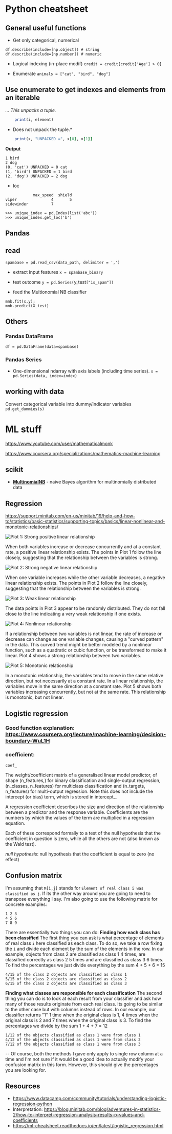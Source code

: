 # Python cheatsheet

## General useful functions

- Get only categorical, numerical 
```df.describe(include=['category']) # categorical 
df.describe(include=[np.object]) # string
df.describe(include=[np.number]) # numeric
```

- Logical indexing (in-place modif)
`credit = credit[credit['Age'] > 0]`

- Enumerate
`animals = ["cat", "bird", "dog"]`

## Use enumerate to get indexes and elements from an iterable
*... This unpacks a tuple.*

```for i, element in enumerate(animals):
    print(i, element)
```

* Does not unpack the tuple.*

```for x in enumerate(animals):
    print(x, "UNPACKED =", x[0], x[1]]
```

**Output**

```0 cat
1 bird
2 dog
(0, 'cat') UNPACKED = 0 cat
(1, 'bird') UNPACKED = 1 bird
(2, 'dog') UNPACKED = 2 dog
```

- loc
```df.loc[['viper', 'sidewinder']]
            max_speed  shield
viper               4       5
sidewinder          7       

>>> unique_index = pd.Index(list('abc'))
>>> unique_index.get_loc('b')
```

## Pandas
## read 
```data_path = os.path.join(os.getcwd(), 'datasets', 'spambase.csv')
spambase = pd.read_csv(data_path, delimiter = ',')
```
- extract input features
`x = spambase_binary`
- test outcome
`y = pd.Series(`y_test`["is_spam"])`

- feed the Multionomial NB classifier
```mnb = MultinomialNB()
mnb.fit(x,y);
mnb.predict(X_test)
```
    
## Others
### Pandas DataFrame

`df = pd.DataFrame(data=spambase)`

### Pandas Series

* One-dimensional ndarray with axis labels (including time series).
`s = pd.Series(data, index=index)`
## working with data

Convert categorical variable into dummy/indicator variables 
`pd.get_dummies(s)`
    
# ML stuff
https://www.youtube.com/user/mathematicalmonk

https://www.coursera.org/specializations/mathematics-machine-learning

## scikit
- [**MultinomialNB**](https://scikit-learn.org/0.19/modules/generated/sklearn.naive_bayes.MultinomialNB.html#sklearn.naive_bayes.MultinomialNB) - naive Bayes algorithm for multinomially distributed data
## Regression

https://support.minitab.com/en-us/minitab/19/help-and-how-to/statistics/basic-statistics/supporting-topics/basics/linear-nonlinear-and-monotonic-relationships/

![Plot 1: Strong positive linear relationship](https://support.minitab.com/en-us/minitab/19/media/generated-content/images/scatterplot_linear_relationship.png)


When both variables increase or decrease concurrently and at a constant rate, a positive linear relationship exists. The points in Plot 1 follow the line closely, suggesting that the relationship between the variables is strong. 

![Plot 2: Strong negative linear relationship](https://support.minitab.com/en-us/minitab/19/media/generated-content/images/scatterplot_strong_negative_linear_relationship.png)


When one variable increases while the other variable decreases, a negative linear relationship exists. The points in Plot 2 follow the line closely, suggesting that the relationship between the variables is strong. 

![Plot 3: Weak linear relationship](https://support.minitab.com/en-us/minitab/19/media/generated-content/images/scatterplot_weak_linear_relationship.png)


The data points in Plot 3 appear to be randomly distributed. They do not fall close to the line indicating a very weak relationship if one exists. 

![Plot 4: Nonlinear relationship](https://support.minitab.com/en-us/minitab/19/media/generated-content/images/scatterplot_quadratic_model.png)


If a relationship between two variables is not linear, the rate of increase or decrease can change as one variable changes, causing a "curved pattern" in the data. This curved trend might be better modeled by a nonlinear function, such as a quadratic or cubic function, or be transformed to make it linear. Plot 4 shows a strong relationship between two variables.

![Plot 5: Monotonic relationship](https://support.minitab.com/en-us/minitab/19/media/generated-content/images/scatterplot_cubic_relationship.png)


In a monotonic relationship, the variables tend to move in the same relative direction, but not necessarily at a constant rate. In a linear relationship, the variables move in the same direction at a constant rate. Plot 5 shows both variables increasing concurrently, but not at the same rate. This relationship is monotonic, but not linear. 
## Logistic regression
### Good function explanation: https://www.coursera.org/lecture/machine-learning/decision-boundary-WuL1H
### coefficient:
`coef_`

The weight/coefficient matrix of a generalised linear model predictor, of shape (n_features,) for binary classification and single-output regression, (n_classes, n_features) for multiclass classification and (n_targets, n_features) for multi-output regression. Note this does not include the intercept (or bias) term, which is stored in intercept_.

A regression coefficient describes the size and direction of the relationship between a predictor and the response variable. Coefficients are the numbers by which the values of the term are multiplied in a regression equation.

Each of these correspond formally to a test of the null hypothesis that the coefficient in question is zero, while all the others are not (also known as the Wald test).

*null hypothesis*:  null hypothesis that the coefficient is equal to zero (no effect)

## Confusion matrix

I'm assuming that `M[i,j]` stands for `Element of real class i was classified as j`. If its the other way around you are going to need to transpose everything I say. I'm also going to use the following matrix for concrete examples:

    1 2 3
    4 5 6
    7 8 9

There are essentially two things you can do:
**Finding how each class has been classified**
The first thing you can ask is what percentage of elements of real class `i` here classified as each class. To do so, we take a row fixing the `i` and divide each element by the sum of the elements in the row. In our example, objects from class 2 are classified as class 1 4 times, are classified correctly as class 2 5 times and are classified as class 3 6 times. To find the percentages we just divide everything by the sum 4 + 5 + 6 = 15

    4/15 of the class 2 objects are classified as class 1
    5/15 of the class 2 objects are classified as class 2
    6/15 of the class 2 objects are classified as class 3

**Finding what classes are responsible for each classification**
The second thing you can do is to look at each result from your classifier and ask how many of those results originate from each real class. Its going to be similar to the other case but with columns instead of rows. In our example, our classifier returns "1" 1 time when the original class is 1, 4 times when the original class is 2 and 7 times when the original class is 3. To find the percentages we divide by the sum 1 + 4 + 7 = 12

    1/12 of the objects classified as class 1 were from class 1
    4/12 of the objects classified as class 1 were from class 2
    7/12 of the objects classified as class 1 were from class 3

--
Of course, both the methods I gave only apply to single row column at a time and I'm not sure if it would be a good idea to actually modify your confusion matrix in this form. However, this should give the percentages you are looking for.

## Resources
* https://www.datacamp.com/community/tutorials/understanding-logistic-regression-python
* Interpretation: https://blog.minitab.com/blog/adventures-in-statistics-2/how-to-interpret-regression-analysis-results-p-values-and-coefficients
* https://ml-cheatsheet.readthedocs.io/en/latest/logistic_regression.html
